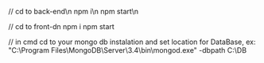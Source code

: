 // cd to back-end\n
npm i\n
npm start\n

// cd to front-dn
npm i
npm start

// in cmd cd to your mongo db instalation and set location for DataBase, ex:
"C:\Program Files\MongoDB\Server\3.4\bin\mongod.exe" -dbpath C:\DB



